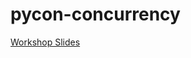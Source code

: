 # pycon-concurrency

[Workshop Slides](https://docs.google.com/presentation/d/1q2TlVEqRs2UUk9w6hTjLvEj-xVQ435zRS22oMGTN2u0/edit?usp=sharing)
